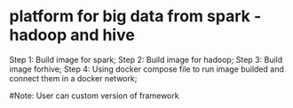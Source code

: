 # platform for big data from spark - hadoop and hive
Step 1: Build image for spark;
Step 2: Build image for hadoop;
Step 3: Build image forhive;
Step 4: Using docker compose file to run image builded and connect them in a docker network;

#Note: User can custom version of framework
